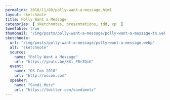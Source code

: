 ```yaml
---
permalink: 2018/11/08/polly-want-a-message.html
layout: sketchnote
title: Polly Want a Message
categories: [ sketchnotes, presentations, tdd, xp  ]
tweetable: true
thumbnail: "/img/posts/polly-want-a-message/polly-want-a-message-tn.webp"
sketchnote:
  url: "/img/posts/polly-want-a-message/polly-want-a-message.webp"
  alt: "sketchnote"
  source:
    name: "Polly Want a Message"
    url: "https://youtu.be/XXi_FBrZQiU"
  event:
    name: "OS Con 2018"
    url: "http://oscon.com"
  speaker:
    name: "Sandi Metz"
    url: "https://twitter.com/sandimetz"
---
```


